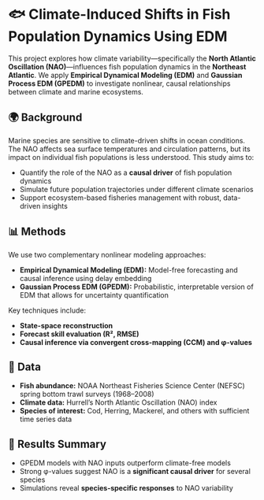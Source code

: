 
# 🐟 Climate-Induced Shifts in Fish Population Dynamics Using EDM

This project explores how climate variability—specifically the **North Atlantic Oscillation (NAO)**—influences fish population dynamics in the **Northeast Atlantic**. We apply **Empirical Dynamical Modeling (EDM)** and **Gaussian Process EDM (GPEDM)** to investigate nonlinear, causal relationships between climate and marine ecosystems.

## 🌍 Background

Marine species are sensitive to climate-driven shifts in ocean conditions. The NAO affects sea surface temperatures and circulation patterns, but its impact on individual fish populations is less understood. This study aims to:

- Quantify the role of the NAO as a **causal driver** of fish population dynamics
- Simulate future population trajectories under different climate scenarios
- Support ecosystem-based fisheries management with robust, data-driven insights

## 📊 Methods

We use two complementary nonlinear modeling approaches:

- **Empirical Dynamical Modeling (EDM):** Model-free forecasting and causal inference using delay embedding
- **Gaussian Process EDM (GPEDM):** Probabilistic, interpretable version of EDM that allows for uncertainty quantification

Key techniques include:

- **State-space reconstruction**
- **Forecast skill evaluation (R², RMSE)**
- **Causal inference via convergent cross-mapping (CCM) and φ-values**

## 🐠 Data

- **Fish abundance:** NOAA Northeast Fisheries Science Center (NEFSC) spring bottom trawl surveys (1968–2008)
- **Climate data:** Hurrell’s North Atlantic Oscillation (NAO) index
- **Species of interest:** Cod, Herring, Mackerel, and others with sufficient time series data

## 🔬 Results Summary

- GPEDM models with NAO inputs outperform climate-free models
- Strong φ-values suggest NAO is a **significant causal driver** for several species
- Simulations reveal **species-specific responses** to NAO variability
